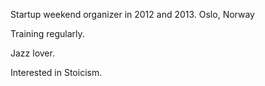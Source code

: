 Startup weekend organizer in 2012 and 2013. Oslo, Norway 

Training regularly.

Jazz lover.

Interested in Stoicism.
